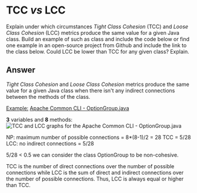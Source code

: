 # TCC *vs* LCC

Explain under which circumstances *Tight Class Cohesion* (TCC) and *Loose Class Cohesion* (LCC) metrics produce the same value for a given Java class. Build an example of such as class and include the code below or find one example in an open-source project from Github and include the link to the class below. Could LCC be lower than TCC for any given class? Explain.

## Answer

*Tight Class Cohesion* and *Loose Class Cohesion* metrics produce the same value for a given Java class when there isn't any indirect connections between the methods of the class.

<ins>Example:</ins> [Apache Common CLI - OptionGroup.java](https://github.com/apache/commons-cli/blob/master/src/main/java/org/apache/commons/cli/OptionGroup.java)

**3** variables and **8** methods:
![TCC and LCC graphs for the Apache Common CLI - OptionGroup.java](https://drive.google.com/uc?id=1e6Rhqvj9sr8EAH3me_C-kfWZGB16L8bt)

NP: maximum number of possible connections = 8*(8-1)/2 = 28
TCC = 5/28
LCC: no indirect connections = 5/28

5/28 < 0.5 we can consider the class OptionGroup to be non-cohesive.

TCC is the number of direct connections over the number of possible connections while LCC is the sum of direct and indirect connections over the number of possible connections. Thus, LCC is always equal or higher than TCC.
